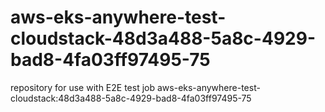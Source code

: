 # aws-eks-anywhere-test-cloudstack-48d3a488-5a8c-4929-bad8-4fa03ff97495-75
repository for use with E2E test job aws-eks-anywhere-test-cloudstack:48d3a488-5a8c-4929-bad8-4fa03ff97495-75
